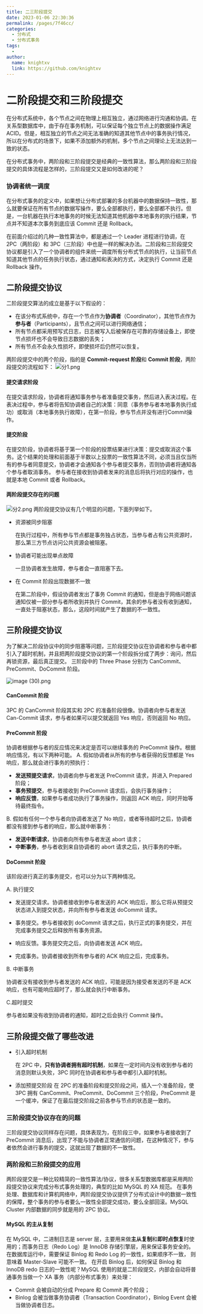 ```yaml
---
title: 二三阶段提交
date: 2023-01-06 22:30:36
permalink: /pages/7f46cc/
categories:
  - 分布式
  - 分布式事务
tags:
  - 
author: 
  name: knightxv
  link: https://github.com/knightxv
---
```


# 二阶段提交和三阶段提交

在分布式系统中，各个节点之间在物理上相互独立，通过网络进行沟通和协调。在关系型数据库中，由于存在事务机制，可以保证每个独立节点上的数据操作满足 ACID。但是，相互独立的节点之间无法准确的知道其他节点中的事务执行情况，所以在分布式的场景下，如果不添加额外的机制，多个节点之间理论上无法达到一致的状态。

在分布式事务中，两阶段和三阶段提交是经典的一致性算法，那么两阶段和三阶段提交的具体流程是怎样的，三阶段提交又是如何改进的呢？

### 协调者统一调度
在分布式事务的定义中，如果想让分布式部署的多台机器中的数据保持一致性，那么就要保证在所有节点的数据写操作，要么全部都执行，要么全部都不执行。但是，一台机器在执行本地事务的时候无法知道其他机器中本地事务的执行结果，节点并不知道本次事务到底应该 Commit 还是 Rollback。

在前面介绍过的几种一致性算法中，都是通过一个 Leader 进程进行协调，在 2PC（两阶段）和 3PC（三阶段）中也是一样的解决办法。二阶段和三阶段提交协议都是引入了一个协调者的组件来统一调度所有分布式节点的执行，让当前节点知道其他节点的任务执行状态，通过通知和表决的方式，决定执行 Commit 还是 Rollback 操作。

## 二阶段提交协议
二阶段提交算法的成立是基于以下假设的：
<ul data-nodeid="929">
<li data-nodeid="930">
在该分布式系统中，存在一个节点作为<strong data-nodeid="1033">协调者</strong>（Coordinator），其他节点作为<strong data-nodeid="1034">参与者</strong>（Participants），且节点之间可以进行网络通信；
</li>
<li data-nodeid="932">
所有节点都采用预写式日志，日志被写入后被保存在可靠的存储设备上，即使节点损坏也不会导致日志数据的丢失；
</li>
<li data-nodeid="934">
所有节点不会永久性损坏，即使损坏后仍然可以恢复。
</li>
</ul>
两阶段提交中的两个阶段，指的是 <strong data-nodeid="1046">Commit-request 阶段</strong>和 <strong data-nodeid="1047">Commit 阶段</strong>，两阶段提交的流程如下：

<img src="https://s0.lgstatic.com/i/image3/M01/05/8D/CgoCgV6elbmATRwxAAFU68JiQU0596.png" alt="分1.png" data-nodeid="1050">

#### 提交请求阶段
在提交请求阶段，协调者将通知事务参与者准备提交事务，然后进入表决过程。在表决过程中，参与者将告知协调者自己的决策：同意（事务参与者本地事务执行成功）或取消（本地事务执行故障），在第一阶段，参与节点并没有进行Commit操作。

#### 提交阶段

在提交阶段，协调者将基于第一个阶段的投票结果进行决策：提交或取消这个事务。这个结果的处理和前面基于半数以上投票的一致性算法不同，必须当且仅当所有的参与者同意提交，协调者才会通知各个参与者提交事务，否则协调者将通知各个参与者取消事务。
参与者在接收到协调者发来的消息后将执行对应的操作，也就是本地 Commit 或者 Rollback。

#### 两阶段提交存在的问题

<img src="https://s0.lgstatic.com/i/image3/M01/12/BC/Ciqah16eldqAX17XAAGwMfUwb2M109.png" alt="分2.png" data-nodeid="1059">
两阶段提交协议有几个明显的问题，下面列举如下。

- 资源被同步阻塞

  在执行过程中，所有参与节点都是事务独占状态，当参与者占有公共资源时，那么第三方节点访问公共资源会被阻塞。
  
- 协调者可能出现单点故障

  一旦协调者发生故障，参与者会一直阻塞下去。

- 在 Commit 阶段出现数据不一致


  在第二阶段中，假设协调者发出了事务 Commit 的通知，但是由于网络问题该通知仅被一部分参与者所收到并执行 Commit，其余的参与者没有收到通知，一直处于阻塞状态，那么，这段时间就产生了数据的不一致性。

## 三阶段提交协议

为了解决二阶段协议中的同步阻塞等问题，三阶段提交协议在协调者和参与者中都引入了超时机制，并且把两阶段提交协议的第一个阶段拆分成了两步：询问，然后再锁资源，最后真正提交。
三阶段中的 Three Phase 分别为 CanCommit、PreCommit、DoCommit 阶段。

<img src="https://s0.lgstatic.com/i/image/M00/08/04/CgqCHl66P8OAOon7AALWZvqApaI286.png" alt="image (30).png" data-nodeid="1072">

#### CanCommit 阶段
<p data-nodeid="3461" class="">3PC 的 CanCommit 阶段其实和 2PC 的准备阶段很像。协调者向参与者发送 Can-Commit 请求，参与者如果可以提交就返回 Yes 响应，否则返回 No 响应。

#### PreCommit 阶段
协调者根据参与者的反应情况来决定是否可以继续事务的 PreCommit 操作。根据响应情况，有以下两种可能。
A. 假如协调者从所有的参与者获得的反馈都是 Yes 响应，那么就会进行事务的预执行：
<ul data-nodeid="967">
<li data-nodeid="968">
<strong data-nodeid="1082">发送预提交请求</strong>，协调者向参与者发送 PreCommit 请求，并进入 Prepared 阶段；
</li>
<li data-nodeid="970">
<strong data-nodeid="1087">事务预提交</strong>，参与者接收到 PreCommit 请求后，会执行事务操作；
</li>
<li data-nodeid="972">
<strong data-nodeid="1092">响应反馈</strong>，如果参与者成功执行了事务操作，则返回 ACK 响应，同时开始等待最终指令。
</li>
</ul>
B. 假如有任何一个参与者向协调者发送了 No 响应，或者等待超时之后，协调者都没有接到参与者的响应，那么就中断事务：
<ul data-nodeid="975">
<li data-nodeid="976">
<strong data-nodeid="1098">发送中断请求</strong>，协调者向所有参与者发送 abort 请求；
</li>
<li data-nodeid="978">
<strong data-nodeid="1103">中断事务</strong>，参与者收到来自协调者的 abort 请求之后，执行事务的中断。
</li>
</ul>

#### DoCommit 阶段
该阶段进行真正的事务提交，也可以分为以下两种情况。

A. 执行提交

- 发送提交请求。协调者接收到参与者发送的 ACK 响应后，那么它将从预提交状态进入到提交状态，并向所有参与者发送 doCommit 请求。

- 事务提交。参与者接收到 doCommit 请求之后，执行正式的事务提交，并在完成事务提交之后释放所有事务资源。

- 响应反馈。事务提交完之后，向协调者发送 ACK 响应。

- 完成事务。协调者接收到所有参与者的 ACK 响应之后，完成事务。

B. 中断事务

协调者没有接收到参与者发送的 ACK 响应，可能是因为接受者发送的不是 ACK 响应，也有可能响应超时了，那么就会执行中断事务。

C.超时提交

参与者如果没有收到协调者的通知，超时之后会执行 Commit 操作。

## 三阶段提交做了哪些改进

+ 引入超时机制

  在 2PC 中，<strong data-nodeid="1124">只有协调者拥有超时机制</strong>，如果在一定时间内没有收到参与者的消息则默认失败，3PC 同时在协调者和参与者中都引入超时机制。
+ 添加预提交阶段
  在 2PC 的准备阶段和提交阶段之间，插入一个准备阶段，使 3PC 拥有 CanCommit、PreCommit、DoCommit 三个阶段，PreCommit 是一个缓冲，保证了在最后提交阶段之前各参与节点的状态是一致的。

### 三阶段提交协议存在的问题

三阶段提交协议同样存在问题，具体表现为，在阶段三中，如果参与者接收到了 PreCommit 消息后，出现了不能与协调者正常通信的问题，在这种情况下，参与者依然会进行事务的提交，这就出现了数据的不一致性。

### 两阶段和三阶段提交的应用

两阶段提交是一种比较精简的一致性算法/协议，很多关系型数据库都是采用两阶段提交协议来完成分布式事务处理的，典型的比如 MySQL 的 XA 规范。
在事务处理、数据库和计算机网络中，两阶段提交协议提供了分布式设计中的数据一致性的保障，整个事务的参与者要么一致性全部提交成功，要么全部回滚。MySQL Cluster 内部数据的同步就是用的 2PC 协议。

#### MySQL 的主从复制
在 MySQL 中，二进制日志是 server 层，主要用来做<strong data-nodeid="1142">主从复制</strong>和<strong data-nodeid="1143">即时点恢复</strong>时使用的；而事务日志（Redo Log）是 InnoDB 存储引擎层，用来保证事务安全的。
在数据库运行中，需要保证 Binlog 和 Redo Log 的一致性，如果顺序不一致， 则意味着 Master-Slave 可能不一致。
在开启 Binlog 后，如何保证 Binlog 和 InnoDB redo 日志的一致性呢？MySQL 使用的就是二阶段提交，内部会自动将普通事务当做一个 XA 事务（内部分布式事务）来处理：
<ul data-nodeid="1008">
<li data-nodeid="1009">
Commit 会被自动的分成 Prepare 和 Commit 两个阶段；
</li>
<li data-nodeid="1011">
Binlog 会被当做事务协调者（Transaction Coordinator），Binlog Event 会被当做协调者日志。
</li>
</ul>
